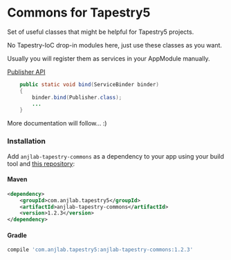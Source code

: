 Commons for Tapestry5
=====================

Set of useful classes that might be helpful for Tapestry5 projects.

No Tapestry-IoC drop-in modules here, just use these classes as you want.

Usually you will register them as services in your AppModule manually.

[Publisher API](https://github.com/anjlab/anjlab-tapestry-commons/wiki/Publisher-API)

```java
    public static void bind(ServiceBinder binder)
    {
        binder.bind(Publisher.class);
        ...
    }
```


More documentation will follow... :)

### Installation
Add `anjlab-tapestry-commons` as a dependency to your app using your build tool
and [this repository](https://github.com/anjlab/anjlab-tapestry-commons#maven-repository):

#### Maven
```xml
<dependency>
    <groupId>com.anjlab.tapestry5</groupId>
    <artifactId>anjlab-tapestry-commons</artifactId>
    <version>1.2.3</version>
</dependency>
```

#### Gradle
```groovy
compile 'com.anjlab.tapestry5:anjlab-tapestry-commons:1.2.3'
```
